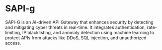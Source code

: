 # SAPI-g
SAPI-G is an AI-driven API Gateway that enhances security by detecting and mitigating cyber threats in real-time. It integrates authentication, rate-limiting, IP blacklisting, and anomaly detection using machine learning to protect APIs from attacks like DDoS, SQL injection, and unauthorized access. 
